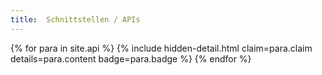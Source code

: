 ```yaml
---
title:  Schnittstellen / APIs
---
```


{% for para in site.api %}
    {% include hidden-detail.html claim=para.claim details=para.content badge=para.badge %}
{% endfor %}

